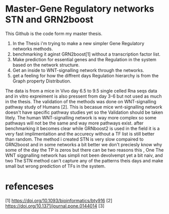 # Master-Gene Regulatory networks STN and GRN2boost
This Github is the code form my master thesis.
1) In the Thesis i'm trying to make a new simpler Gene Regulatory networks methods.
2) benchmarking it aginst GRN2boost[1] without a transcription factor list.
3) Make prediction for essential genes and the Regulation in the system based on the network structure.
4) Get an inside to WNT-signalling network through the networks. 
5) get a feeling for how the diffrent days Regulation hierarchy is from the Graph property Distribution.


The data is from a mice in Vivo day 6.5 to 9.5 single celled Rna seqs data and in vitro expreiment is also pressent from day 3-6 but not used as much in the thesis.
The validation of the methods was done on WNT-signalling pathway study of Humans [2]. 
This is becasue mice wnt-signalling network doesn't have specific pathway studies yet so the Validation should be taken litely.
The human WNT-signalling network is way more complex so some pathways will not be the same and way more pathways exist.
after benchmarking it becomes clear while GRNboost2 is used in the field it is a very fast implimentaition and the accurecy without a TF list is still better than random.
The method i created STN is very slow compaired to GRN2boost and in some networks a bit better we don't preciesly know why some of the day the TP is zeros but there can be two reasons this , One The WNT siggnalling network has simpli not been devolvempt yet a bit naiv, and two The STN method can't capture any of the patterns theis days and make small but wrong prediction of TFs in the system.

# refenceses 
[1] https://doi.org/10.1093/bioinformatics/bty916
[2] https://doi.org/10.1371/journal.pone.0144014
[3]
